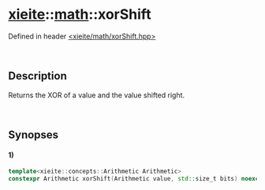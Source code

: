 # [xieite](../xieite.md)\:\:[math](../math.md)\:\:xorShift
Defined in header [<xieite/math/xorShift.hpp>](../../include/xieite/math/xorShift.hpp)

&nbsp;

## Description
Returns the XOR of a value and the value shifted right.

&nbsp;

## Synopses
#### 1)
```cpp
template<xieite::concepts::Arithmetic Arithmetic>
constexpr Arithmetic xorShift(Arithmetic value, std::size_t bits) noexcept;
```
